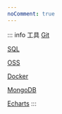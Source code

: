 ```yaml
---
noComment: true
---
```


::: info 工具 <Badge type="tip" text="latest" />
[Git](/git/01-git-pull-repository)

[SQL](/sql/my-sql-single-table-operation)

[OSS](/oss/get-sts)

[Docker](/docker/docker-basic)

[MongoDB](/mongodb/muti-document-query)

[Echarts](/echarts/options)
:::
